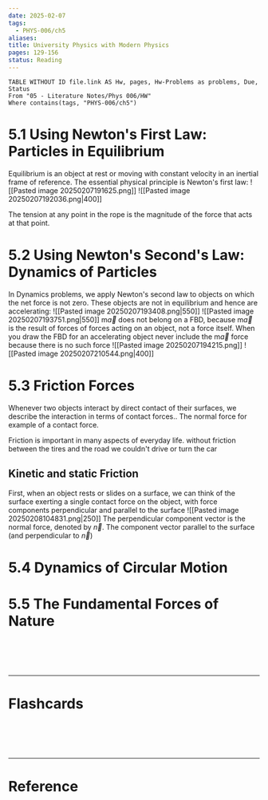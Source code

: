 ```yaml
---
date: 2025-02-07
tags:
  - PHYS-006/ch5
aliases: 
title: University Physics with Modern Physics
pages: 129-156
status: Reading
---
```

```dataview
TABLE WITHOUT ID file.link AS Hw, pages, Hw-Problems as problems, Due, Status
From "05 - Literature Notes/Phys 006/HW"
Where contains(tags, "PHYS-006/ch5")
```
# 5.1 Using Newton's First Law: Particles in Equilibrium
Equilibrium is an object at rest or moving with constant velocity in an inertial frame of reference. The essential physical principle is Newton's first law:
![[Pasted image 20250207191625.png]]
![[Pasted image 20250207192036.png|400]]

The tension at any point in the rope is the magnitude of the force that acts at that point.

# 5.2 Using Newton's Second's Law: Dynamics of Particles
In Dynamics problems, we apply Newton's second law to objects on which the net force is not zero. These objects are not in equilibrium and hence are accelerating:
![[Pasted image 20250207193408.png|550]]
![[Pasted image 20250207193751.png|550]]
m$\overrightarrow{a}$ does not belong on a FBD, because m$\overrightarrow{a}$ is the result of forces of forces acting on an object, not a force itself. When you draw the FBD for an accelerating object never include the m$\overrightarrow{a}$ force because there is no such force
![[Pasted image 20250207194215.png]]
![[Pasted image 20250207210544.png|400]]



# 5.3 Friction Forces
Whenever two objects interact by direct contact of their surfaces, we describe the interaction in terms of contact forces.. The normal force for example of a contact force.

Friction is important in many aspects of everyday life. without friction between the tires and the road we couldn't drive or turn the car

## Kinetic and static Friction
First, when an object rests or slides on a surface, we can think of the surface exerting a single contact force on the object, with force components perpendicular and parallel to the surface
![[Pasted image 20250208104831.png|250]]
The perpendicular component vector is the normal force, denoted by $\overrightarrow{n}$. The component vector parallel to the surface (and perpendicular to $\overrightarrow{n}$)



# 5.4 Dynamics of Circular Motion


# 5.5 The Fundamental Forces of Nature


# ‌
---
# Flashcards


# ‌
---
# Reference
